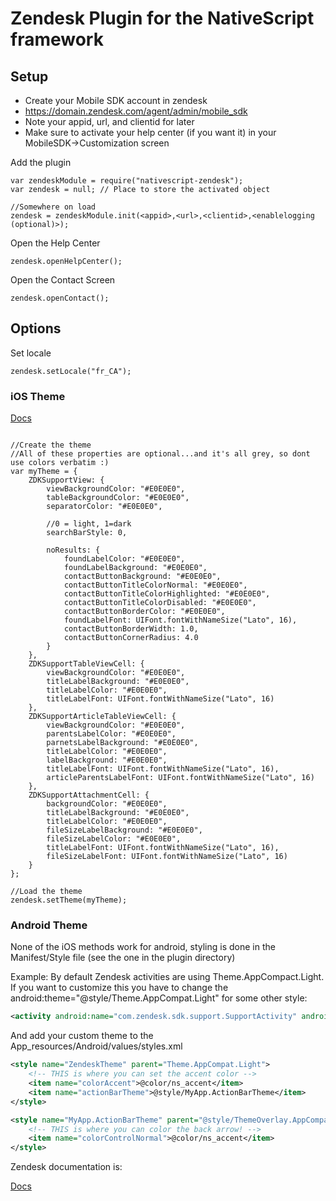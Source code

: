 # Zendesk Plugin for the NativeScript framework

## Setup
- Create your Mobile SDK account in zendesk
- https://domain.zendesk.com/agent/admin/mobile_sdk
- Note your appid, url, and clientid for later
- Make sure to activate your help center (if you want it) in your MobileSDK->Customization screen

Add the plugin
```
var zendeskModule = require("nativescript-zendesk");
var zendesk = null; // Place to store the activated object

//Somewhere on load
zendesk = zendeskModule.init(<appid>,<url>,<clientid>,<enablelogging (optional)>);
```

Open the Help Center
```
zendesk.openHelpCenter();
```

Open the Contact Screen
```
zendesk.openContact();
```

## Options
Set locale
```
zendesk.setLocale("fr_CA");
```

### iOS Theme
[Docs](https://developer.zendesk.com/embeddables/docs/ios/customization)
```

//Create the theme
//All of these properties are optional...and it's all grey, so dont use colors verbatim :)
var myTheme = {
	ZDKSupportView: {
		viewBackgroundColor: "#E0E0E0",
		tableBackgroundColor: "#E0E0E0",
		separatorColor: "#E0E0E0",
	
		//0 = light, 1=dark
		searchBarStyle: 0,
		
		noResults: {
			foundLabelColor: "#E0E0E0",
			foundLabelBackground: "#E0E0E0",
			contactButtonBackground: "#E0E0E0",
			contactButtonTitleColorNormal: "#E0E0E0",
			contactButtonTitleColorHighlighted: "#E0E0E0",
			contactButtonTitleColorDisabled: "#E0E0E0",
			contactButtonBorderColor: "#E0E0E0",	
			foundLabelFont: UIFont.fontWithNameSize("Lato", 16),
			contactButtonBorderWidth: 1.0,
			contactButtonCornerRadius: 4.0
		} 
	},
	ZDKSupportTableViewCell: {
		viewBackgroundColor: "#E0E0E0",
		titleLabelBackground: "#E0E0E0",
		titleLabelColor: "#E0E0E0",
		titleLabelFont: UIFont.fontWithNameSize("Lato", 16)
	},
	ZDKSupportArticleTableViewCell: {
		viewBackgroundColor: "#E0E0E0",
		parentsLabelColor: "#E0E0E0",
		parnetsLabelBackground: "#E0E0E0",
		titleLabelColor: "#E0E0E0",
		labelBackground: "#E0E0E0",
		titleLabelFont: UIFont.fontWithNameSize("Lato", 16),
		articleParentsLabelFont: UIFont.fontWithNameSize("Lato", 16)
	},
	ZDKSupportAttachmentCell: {
		backgroundColor: "#E0E0E0",
		titleLabelBackground: "#E0E0E0",
		titleLabelColor: "#E0E0E0",
		fileSizeLabelBackground: "#E0E0E0",
		fileSizeLabelColor: "#E0E0E0",
		titleLabelFont: UIFont.fontWithNameSize("Lato", 16),
		fileSizeLabelFont: UIFont.fontWithNameSize("Lato", 16)
	}
};
	
//Load the theme
zendesk.setTheme(myTheme);

```

### Android Theme
None of the iOS methods work for android, styling is done in the Manifest/Style file (see the one in the plugin directory)

Example:
By default Zendesk activities are using Theme.AppCompact.Light. If you want to customize this you have to change the android:theme="@style/Theme.AppCompat.Light" for some other style:

```xml
<activity android:name="com.zendesk.sdk.support.SupportActivity" android:theme="@style/@style/ZendeskTheme"/>
```

And add your custom theme to the App_resources/Android/values/styles.xml

```xml
<style name="ZendeskTheme" parent="Theme.AppCompat.Light">
	<!-- THIS is where you can set the accent color -->
	<item name="colorAccent">@color/ns_accent</item>
	<item name="actionBarTheme">@style/MyApp.ActionBarTheme</item>
</style>

<style name="MyApp.ActionBarTheme" parent="@style/ThemeOverlay.AppCompat.ActionBar">       
    <!-- THIS is where you can color the back arrow! -->
    <item name="colorControlNormal">@color/ns_accent</item>
</style>

```

Zendesk documentation is: 

[Docs](https://developer.zendesk.com/embeddables/docs/android/customization)
